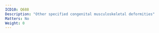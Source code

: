 ```yaml
---
ICD10: Q688
Description: "Other specified congenital musculoskeletal deformities"
Matters: No
Weight: 0
---
```


